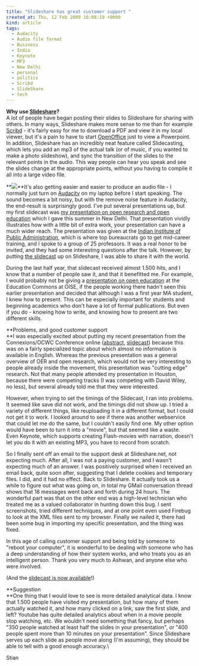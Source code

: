 ```yaml
---
title: "Slideshare has great customer support "
created_at: Thu, 12 Feb 2009 16:08:19 +0000
kind: article
tags:
  - Audacity
  - Audio file format
  - Business
  - India
  - Keynote
  - MP3
  - New Delhi
  - personal
  - politics
  - Scribd
  - SlideShare
  - tech
---
```


**Why use [Slideshare](http://slideshare.com "SlideShare")?**\
A lot of people have began posting their slides to Slideshare for
sharing with others. In many ways, Slideshare makes more sense to me
than for example [Scribd](http://scribd.com "Scribd") - it's fairly easy
for me to download a PDF and view it in my local viewer, but it's a pain
to have to start
[OpenOffice](http://www.openoffice.org/ "OpenOffice.org") just to view a
Powerpoint. In addition, Slideshare has an incredibly neat feature
called Slidecasting, which lets you add an mp3 of the actual talk (or of
music, if you wanted to make a photo slideshow), and sync the transition
of the slides to the relevant points in the audio. This way people can
hear you speak and see the slides change at the appropriate points,
without you having to compile it all into a large video file.

**[![](http://public.slideshare.net/images/redesign/slideshare.gif)](http://www.slideshare.net)**It's
also getting easier and easier to produce an audio file - I normally
just turn on [Audacity](http://audacity.sourceforge.net/ "Audacity") on
my laptop before I start speaking. The sound becomes a bit noisy, but
with the remove noise feature in Audacity, the end-result is
surprisingly good. I've put several presentations up, but my first
slidecast was [my presentation on open research and open
education](http://reganmian.net/blog/2008/08/14/talk-at-iipa-in-delhi-on-open-research-oer-and-open-learning-in-developing-countries-slidecast/)
which I gave this summer in New Delhi. That presentation vividly
illustrates how with a little bit of extra work, your presentation can
have a much wider reach. The presentation was given at the [Indian
Institute of Public Administration](http://www.iipa.ernet.in/), which is
where top bureaucrats go to get mid-career training, and I spoke to a
group of 25 professors. It was a real honor to be invited, and they had
some interesting questions after the talk. However, by putting [the
slidecast](http://www.slideshare.net/houshuang/open-research-open-educational-resources-and-open-learning-presentation-at-iipa-delhi-554807)
up on Slideshare, I was able to share it with the world.

During the last half year, that slidecast received almost 1.500 hits,
and I know that a number of people saw it, and that it benefitted me.
For example, I would probably not be giving a [presentation on open
education](http://reganmian.net/blog/2009/01/25/upcoming-presentation-open-education-around-the-world/)
at the Education Commons at OISE, if the people working there hadn't
seen this earlier presentation and decided that although I was a first
year MA student, I knew how to present. This can be especially important
for students and beginning academics who don't have a lot of formal
publications. But even if you do - knowing how to write, and knowing how
to present are two different skills.

**Problems, and good customer support\
**I was especially excited about putting my recent presentation from the
Connexions/OCWC Conference online
([abstract](http://reganmian.net/blog/2009/01/25/global-concept-local-practices-state-of-the-research-on-ocw-in-chinese/),
[slidecast](http://reganmian.net/blog/2009/02/12/presentation-on-opencourseware-in-china-posted-to-slideshare/))
because this was on a fairly specialized topic about which almost no
information is available in English. Whereas the previous presentation
was a general overview of OER and open research, which would not be very
interesting to people already inside the movement, this presentation was
"cutting edge" research. Not that many people attended my presentation
in Houston, because there were competing tracks (I was competing with
David Wiley, no less), but several already told me that they were
interested.

However, when trying to set the timings of the Slidecast, I ran into
problems. It seemed like save did not work, and the timings did not show
up. I tried a variety of different things, like reuploading it in a
different format, but I could not get it to work. I looked around to see
if there was another webservice that could let me do the same, but I
couldn't easily find one. My other option would have been to turn it
into a "movie", but that seemed like a waste. Even Keynote, which
supports creating Flash-movies with narration, doesn't let you do it
with an existing MP3, you have to record from scratch.

So I finally sent off an email to the support desk at Slideshare.net,
not expecting much. After all, I was not a paying customer, and I wasn't
expecting much of an answer. I was positively surprised when I received
an email back, quite soon after, suggesting that I delete cookies and
temporary files. I did, and it had no effect. Back to Slideshare. It
actually took us a while to figure out what was going on, in total my
GMail conversation thread shows that 18 messages went back and forth
during 24 hours. The wonderful part was that on the other end was a
high-level technician who treated me as a valued collaborator in hunting
down this bug. I sent screenshots, tried different techniques, and at
one point even used Firebug to look at the XML files sent to my browser.
Finally we nailed it, there had been some bug in importing my specific
presentation, and the thing was fixed.

In this age of calling customer support and being told by someone to
"reboot your computer", it is wonderful to be dealing with someone who
has a deep understanding of how their system works, and who treats you
as an intelligent person. Thank you very much to Ashwan, and anyone else
who were involved.

(And the [slidecast is now
available](http://reganmian.net/blog/2009/02/12/presentation-on-opencourseware-in-china-posted-to-slideshare/)!)

**Suggestion\
**One thing that I would love to see is more detailed analytical data. I
know that 1.500 people have visited my presentation, but how many of
them actually watched it, and how many clicked on a link, saw the first
slide, and left? Youtube has quite detailed analytics about when in a
movie people stop watching, etc. We wouldn't need something that fancy,
but perhaps "350 people watched at least half the slides in your
presentation", or "400 people spent more than 10 minutes on your
presentation". Since Slideshare serves up each slide as people move
along (I'm assuming), they should be able to tell with a good enough
accuracy.\

Stian

